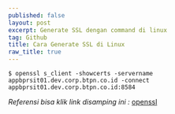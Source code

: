 ```yaml
---
published: false
layout: post
excerpt: Generate SSL dengan command di linux
tag: Github
title: Cara Generate SSL di Linux
raw_title: true
---
```

```
$ openssl s_client -showcerts -servername appbprsit01.dev.corp.btpn.co.id -connect appbprsit01.dev.corp.btpn.co.id:8584
```
*Referensi bisa klik link disamping ini :* <a href="https://www.freecodecamp.org/news/openssl-command-cheatsheet-b441be1e8c4a/" 				
     title="openssl">openssl</a>